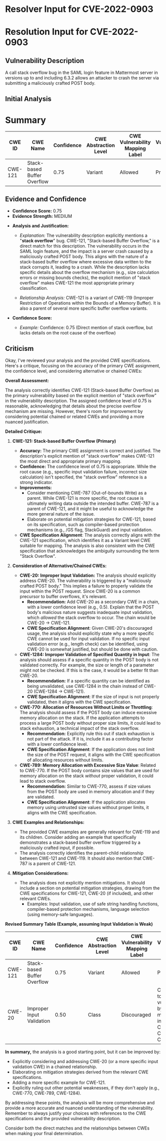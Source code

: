 # Resolver Input for CVE-2022-0903

# Resolution Input for CVE-2022-0903

## Vulnerability Description
A call stack overflow bug in the SAML login feature in Mattermost server in versions up to and including 6.3.2 allows an attacker to crash the server via submitting a maliciously crafted POST body.

## Initial Analysis
# Summary
| CWE ID | CWE Name | Confidence | CWE Abstraction Level | CWE Vulnerability Mapping Label | CWE-Vulnerability Mapping Notes |
|---|---|---|---|---|---|
| CWE-121 | Stack-based Buffer Overflow | 0.75 | Variant | Allowed | Primary CWE |

## Evidence and Confidence

*   **Confidence Score:** 0.75
*   **Evidence Strength:** MEDIUM

- **Analysis and Justification:**
  - *Explanation:* The vulnerability description explicitly mentions a "**stack overflow**" bug. CWE-121, "Stack-based Buffer Overflow," is a direct match for this description. The vulnerability occurs in the SAML login feature, and the impact is a server crash caused by a maliciously crafted POST body. This aligns with the nature of a stack-based buffer overflow where excessive data written to the stack corrupts it, leading to a crash. While the description lacks specific details about the overflow mechanism (e.g., size calculation errors or missing bounds checks), the explicit mention of "stack overflow" makes CWE-121 the most appropriate primary classification.

  - *Relationship Analysis:* CWE-121 is a variant of CWE-119 (Improper Restriction of Operations within the Bounds of a Memory Buffer). It is also a parent of several more specific buffer overflow variants.

- **Confidence Score:**
  - *Example:* Confidence: 0.75 (Direct mention of stack overflow, but lacks details on the root cause of the overflow)

## Criticism
Okay, I've reviewed your analysis and the provided CWE specifications. Here's a critique, focusing on the accuracy of the primary CWE assignment, the confidence level, and considering alternative or chained CWEs:

**Overall Assessment:**

The analysis correctly identifies CWE-121 (Stack-based Buffer Overflow) as the primary vulnerability based on the explicit mention of "stack overflow" in the vulnerability description. The assigned confidence level of 0.75 is reasonable, acknowledging that details about the precise overflow mechanism are missing. However, there's room for improvement by considering potential chained or related CWEs and providing a more nuanced justification.

**Detailed Critique:**

1.  **CWE-121: Stack-based Buffer Overflow (Primary)**

    *   **Accuracy:** The primary CWE assignment is correct and justified. The description's explicit mention of "stack overflow" makes CWE-121 the most direct and appropriate primary mapping.
    *   **Confidence:** The confidence level of 0.75 is appropriate. While the root cause (e.g., specific input validation failure, incorrect size calculation) isn't specified, the "stack overflow" reference is a strong indicator.
    *   **Improvements:**
        *   Consider mentioning CWE-787 (Out-of-bounds Write) as a parent. While CWE-121 is more specific, the root cause is ultimately writing data outside the intended buffer. CWE-787 is a parent of CWE-121, and it might be useful to acknowledge the more general nature of the issue.
        *   Elaborate on potential mitigation strategies for CWE-121, based on its specification, such as compiler-based protection mechanisms (e.g., /GS flag, StackGuard) and input validation.
    *   **CWE Specification Alignment**: The analysis correctly aligns with the CWE-121 specification, which identifies it as a Variant level CWE suitable for mapping. The analysis is also consistent with the CWE specification that acknowledges the ambiguity surrounding the term "Stack Overflow".

2.  **Consideration of Alternative/Chained CWEs:**

    *   **CWE-20: Improper Input Validation:**  The analysis should explicitly address CWE-20. The vulnerability is triggered by a "maliciously crafted POST body." This implies a failure to properly validate the input within the POST request. Since CWE-20 is a common precursor to buffer overflows, it's relevant.
        *   **Recommendation:** Add CWE-20 as a secondary CWE in a chain, with a lower confidence level (e.g., 0.5). Explain that the POST body's malicious nature suggests inadequate input validation, which *allowed* the stack overflow to occur. The chain would be CWE-20 -> CWE-121.
        *   **CWE Specification Alignment**: Given CWE-20's discouraged usage, the analysis should explicitly state why a more specific CWE cannot be used for input validation. If no specific input validation error (e.g., length check) can be identified, using CWE-20 is somewhat justified, but should be done with caution.
    *   **CWE-1284: Improper Validation of Specified Quantity in Input**:  The analysis should assess if a specific quantity in the POST body is not validated correctly. For example, the size or length of a parameter might not be checked. If this is the case, it would be a better fit than CWE-20.
        *   **Recommendation:** If a specific quantity can be identified as being unvalidated, use CWE-1284 in the chain instead of CWE-20 (CWE-1284 -> CWE-121).
        *   **CWE Specification Alignment**: If the size of input is not properly validated, then it aligns with the CWE specification.
    *   **CWE-770: Allocation of Resources Without Limits or Throttling**: The analysis should assess if the POST body can induce excessive memory allocation on the stack. If the application attempts to process a large POST body without proper size limits, it could lead to stack exhaustion, a technical impact of the stack overflow.
        *   **Recommendation:** Explicitly rule this out if stack exhaustion is not part of the attack. If it is, include it as a contributing factor with a lower confidence level.
        *   **CWE Specification Alignment**: If the application does not limit the size of the POST request, it aligns with the CWE specification of allocating resources without limits.
    *   **CWE-789: Memory Allocation with Excessive Size Value**:  Related to CWE-770. If the POST body contains size values that are used for memory allocation on the stack *without* proper validation, it could lead to stack overflow.
        *   **Recommendation:** Similar to CWE-770, assess if size values from the POST body are used in memory allocation and if they are validated.
        *   **CWE Specification Alignment**: If the application allocates memory using untrusted size values without proper limits, it aligns with the CWE specification.

3.  **CWE Examples and Relationships:**

    *   The provided CWE examples are generally relevant for CWE-119 and its children. Consider adding an example that specifically demonstrates a stack-based buffer overflow triggered by a maliciously crafted input, if possible.
    *   The analysis correctly identifies the parent-child relationship between CWE-121 and CWE-119. It should also mention that CWE-787 is a parent of CWE-121.

4.  **Mitigation Considerations:**

    *   The analysis does not explicitly mention mitigations. It should include a section on potential mitigation strategies, drawing from the CWE specifications for CWE-121, CWE-20 (if included), and other relevant CWEs.
        *   Examples: Input validation, use of safe string handling functions, compiler-based protection mechanisms, language selection (using memory-safe languages).

**Revised Summary Table (Example, assuming Input Validation is Weak)**

| CWE ID | CWE Name | Confidence | CWE Abstraction Level | CWE Vulnerability Mapping Label | CWE-Vulnerability Mapping Notes |
|---|---|---|---|---|---|
| CWE-121 | Stack-based Buffer Overflow | 0.75 | Variant | Allowed | Primary CWE |
| CWE-20 | Improper Input Validation | 0.50 | Class | Discouraged | Contributes to vulnerability by allowing malicious input.  Chained: CWE-20 -> CWE-121 |

**In summary,** the analysis is a good starting point, but it can be improved by:

*   Explicitly considering and addressing CWE-20 (or a more specific input validation CWE) in a chained relationship.
*   Elaborating on mitigation strategies derived from the relevant CWE specifications.
*   Adding a more specific example for CWE-121.
*   Explicitly ruling out other potential weaknesses, if they don't apply (e.g., CWE-770, CWE-789, CWE-1284).

By addressing these points, the analysis will be more comprehensive and provide a more accurate and nuanced understanding of the vulnerability. Remember to always justify your choices with references to the CWE specifications and the provided vulnerability description.

Consider both the direct matches and the relationships between CWEs
when making your final determination.
        